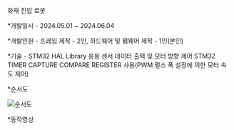 화재 진압 로봇

*개발일시 - 2024.05.01 ~ 2024.06.04

*개발인원 - 프레임 제작 - 2인, 하드웨어 및 펌웨어 제작 - 1인(본인)

*기술 -
STM32 HAL Library 응용 센서 데이터 출력 및 모터 방향 제어
STM32 TIMER CAPTURE COMPARE REGISTER 사용(PWM 펄스 폭 설정에 의한 모터 속도 제어)

*순서도

![순서도](https://github.com/user-attachments/assets/add52581-42aa-4383-8127-61347d9be03b)

*동작영상
